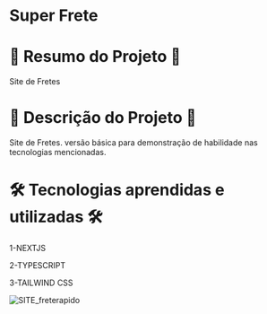 # Super Frete


# 📄 Resumo do Projeto 📄

Site de Fretes

# 📖 Descrição do Projeto 📖 

Site de Fretes. versão básica para demonstração de habilidade nas tecnologias mencionadas.

# 🛠️ Tecnologias aprendidas e utilizadas 🛠️

1-NEXTJS

2-TYPESCRIPT

3-TAILWIND CSS


![SITE_freterapido](https://user-images.githubusercontent.com/85304089/221220297-2c636eb3-09a3-4284-ab9c-4baf6a242822.png)
